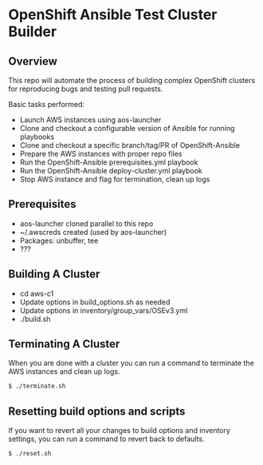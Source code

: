 # OpenShift Ansible Test Cluster Builder

## Overview

This repo will automate the process of building complex OpenShift clusters for
reproducing bugs and testing pull requests.

Basic tasks performed:
* Launch AWS instances using aos-launcher
* Clone and checkout a configurable version of Ansible for running playbooks
* Clone and checkout a specific branch/tag/PR of OpenShift-Ansible
* Prepare the AWS instances with proper repo files
* Run the OpenShift-Ansible prerequisites.yml playbook
* Run the OpenShift-Ansible deploy-cluster.yml playbook
* Stop AWS instance and flag for termination, clean up logs

## Prerequisites

* aos-launcher cloned parallel to this repo
* ~/.awscreds created (used by aos-launcher)
* Packages: unbuffer, tee
* ???

## Building A Cluster

* cd aws-c1
* Update options in build_options.sh as needed
* Update options in inventory/group_vars/OSEv3.yml
* ./build.sh

## Terminating A Cluster

When you are done with a cluster you can run a command to terminate the AWS
instances and clean up logs.

```bash
$ ./terminate.sh
```

## Resetting build options and scripts

If you want to revert all your changes to build options and inventory settings,
you can run a command to revert back to defaults.

```bash
$ ./reset.sh
```
